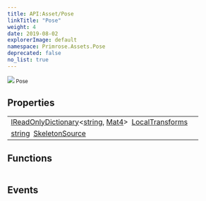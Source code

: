 ```yaml
---
title: API:Asset/Pose
linkTitle: "Pose"
weight: 4
date: 2019-08-02
explorerImage: default
namespace: Primrose.Assets.Pose
deprecated: false
no_list: true
---
```

<small class="inheritance">
<span class="" href="/docs/api-reference/Class/Pose"><img src="/icons/silk/default.png"/>&nbsp;Pose</span></small>
 
## Properties
 
<table class="studiohide">
<tbody>
<tr class="function-row ">
<td style="vertical-align:top;white-space:normal;">
<div>
<a class="type" href="/docs/api-reference/System/IReadOnlyDictionary">IReadOnlyDictionary</a><<a class="type" href="/docs/api-reference/System/string">string</a>, <a class="type" href="/docs/api-reference/DataType/Mat4">Mat4</a>><span class="method-body" style="text-indent: -2em; padding-left: 0.5em"><a class="name" href="LocalTransforms">LocalTransforms</a></span></td>
<td style="vertical-align:top;white-space:normal;">
</td>
</tr>

<tr class="function-row ">
<td style="vertical-align:top;white-space:normal;">
<div>
<a class="type" href="/docs/api-reference/System/string">string</a><span class="method-body" style="text-indent: -2em; padding-left: 0.5em"><a class="name" href="SkeletonSource">SkeletonSource</a></span></td>
<td style="vertical-align:top;white-space:normal;">
</td>
</tr>

</tbody>
</table>
 
## Functions
 
<table class="studiohide">
<tbody>
</tbody>
</table>
 
## Events
 
<table class="studiohide">
<tbody>
</tbody>
</table>
<b>
</b>
<div class="inheritors">
<ul class="root">
</ul>
</div>
